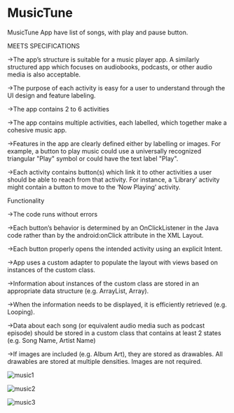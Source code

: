 # MusicTune
MusicTune App have list of songs, with play and pause button.

MEETS SPECIFICATIONS

->The app’s structure is suitable for a music player app. A similarly structured app which focuses on audiobooks, podcasts, or other audio media is also acceptable.


->The purpose of each activity is easy for a user to understand through the UI design and feature labeling.

->The app contains 2 to 6 activities

->The app contains multiple activities, each labelled, which together make a cohesive music app.

->Features in the app are clearly defined either by labelling or images. For example, a button to play music could use a universally recognized triangular "Play" symbol or could have the text label "Play".


->Each activity contains button(s) which link it to other activities a user should be able to reach from that activity. For instance, a ‘Library’ activity might contain a button to move to the ‘Now Playing’ activity.



Functionality

->The code runs without errors

->Each button’s behavior is determined by an OnClickListener in the Java code rather than by the android:onClick attribute in the XML Layout.


->Each button properly opens the intended activity using an explicit Intent.

->App uses a custom adapter to populate the layout with views based on instances of the custom class.

->Information about instances of the custom class are stored in an appropriate data structure (e.g. ArrayList, Array).

->When the information needs to be displayed, it is efficiently retrieved (e.g. Looping).

->Data about each song (or equivalent audio media such as podcast episode) should be stored in a custom class that contains at least 2 states (e.g. Song Name, Artist Name)

->If images are included (e.g. Album Art), they are stored as drawables. All drawables are stored at multiple densities. Images are not required.





![music1](https://user-images.githubusercontent.com/45606322/51954032-f1ae3480-23fb-11e9-866b-490c18c0dd32.png)

![music2](https://user-images.githubusercontent.com/45606322/51954056-fc68c980-23fb-11e9-9038-eb8de22dc274.png)

![music3](https://user-images.githubusercontent.com/45606322/51954070-07bbf500-23fc-11e9-9274-80103a36c2ef.png)


